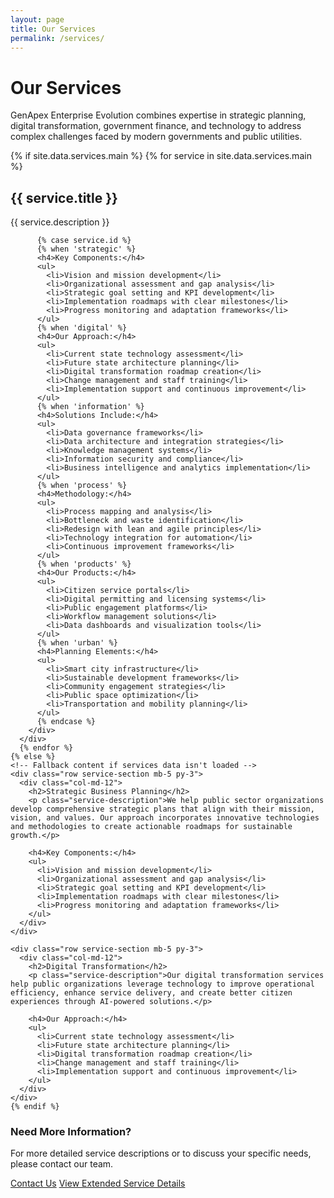 ```yaml
---
layout: page
title: Our Services
permalink: /services/
---
```


<div class="container">
  <div class="row mb-5">
    <div class="col-md-12">
      <h1 class="text-center mb-4">Our Services</h1>
      <p class="lead text-center">GenApex Enterprise Evolution combines expertise in strategic planning, digital transformation, government finance, and technology to address complex challenges faced by modern governments and public utilities.</p>
    </div>
  </div>

  <div class="service-sections">
    {% if site.data.services.main %}
      {% for service in site.data.services.main %}
      <div id="{{ service.id }}" class="row service-section mb-5 py-3">
        <div class="col-md-3 text-center mb-3 mb-md-0">
          <div class="service-icon-container">
            <i class="fas {{ service.icon }} service-icon h1"></i>
          </div>
        </div>
        <div class="col-md-9">
          <h2>{{ service.title }}</h2>
          <p class="service-description">{{ service.description }}</p>
          
          {% case service.id %}
          {% when 'strategic' %}
          <h4>Key Components:</h4>
          <ul>
            <li>Vision and mission development</li>
            <li>Organizational assessment and gap analysis</li>
            <li>Strategic goal setting and KPI development</li>
            <li>Implementation roadmaps with clear milestones</li>
            <li>Progress monitoring and adaptation frameworks</li>
          </ul>
          {% when 'digital' %}
          <h4>Our Approach:</h4>
          <ul>
            <li>Current state technology assessment</li>
            <li>Future state architecture planning</li>
            <li>Digital transformation roadmap creation</li>
            <li>Change management and staff training</li>
            <li>Implementation support and continuous improvement</li>
          </ul>
          {% when 'information' %}
          <h4>Solutions Include:</h4>
          <ul>
            <li>Data governance frameworks</li>
            <li>Data architecture and integration strategies</li>
            <li>Knowledge management systems</li>
            <li>Information security and compliance</li>
            <li>Business intelligence and analytics implementation</li>
          </ul>
          {% when 'process' %}
          <h4>Methodology:</h4>
          <ul>
            <li>Process mapping and analysis</li>
            <li>Bottleneck and waste identification</li>
            <li>Redesign with lean and agile principles</li>
            <li>Technology integration for automation</li>
            <li>Continuous improvement frameworks</li>
          </ul>
          {% when 'products' %}
          <h4>Our Products:</h4>
          <ul>
            <li>Citizen service portals</li>
            <li>Digital permitting and licensing systems</li>
            <li>Public engagement platforms</li>
            <li>Workflow management solutions</li>
            <li>Data dashboards and visualization tools</li>
          </ul>
          {% when 'urban' %}
          <h4>Planning Elements:</h4>
          <ul>
            <li>Smart city infrastructure</li>
            <li>Sustainable development frameworks</li>
            <li>Community engagement strategies</li>
            <li>Public space optimization</li>
            <li>Transportation and mobility planning</li>
          </ul>
          {% endcase %}
        </div>
      </div>
      {% endfor %}
    {% else %}
    <!-- Fallback content if services data isn't loaded -->
    <div class="row service-section mb-5 py-3">
      <div class="col-md-12">
        <h2>Strategic Business Planning</h2>
        <p class="service-description">We help public sector organizations develop comprehensive strategic plans that align with their mission, vision, and values. Our approach incorporates innovative technologies and methodologies to create actionable roadmaps for sustainable growth.</p>
        
        <h4>Key Components:</h4>
        <ul>
          <li>Vision and mission development</li>
          <li>Organizational assessment and gap analysis</li>
          <li>Strategic goal setting and KPI development</li>
          <li>Implementation roadmaps with clear milestones</li>
          <li>Progress monitoring and adaptation frameworks</li>
        </ul>
      </div>
    </div>
    
    <div class="row service-section mb-5 py-3">
      <div class="col-md-12">
        <h2>Digital Transformation</h2>
        <p class="service-description">Our digital transformation services help public organizations leverage technology to improve operational efficiency, enhance service delivery, and create better citizen experiences through AI-powered solutions.</p>
        
        <h4>Our Approach:</h4>
        <ul>
          <li>Current state technology assessment</li>
          <li>Future state architecture planning</li>
          <li>Digital transformation roadmap creation</li>
          <li>Change management and staff training</li>
          <li>Implementation support and continuous improvement</li>
        </ul>
      </div>
    </div>
    {% endif %}
  </div>

  <div class="row mb-5">
    <div class="col-md-12">
      <div class="card">
        <div class="card-body">
          <h3 class="card-title text-center">Need More Information?</h3>
          <p class="card-text text-center">For more detailed service descriptions or to discuss your specific needs, please contact our team.</p>
          <div class="text-center">
            <a href="{{ site.baseurl }}/contact/" class="btn btn-primary">Contact Us</a>
            <a href="https://sway.cloud.microsoft/ceIACE9nHBdeawAT?ref=Link" class="btn btn-outline-secondary ml-2" target="_blank">
              View Extended Service Details
            </a>
          </div>
        </div>
      </div>
    </div>
  </div>
</div>


